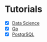 # Tutorials

- [x] [Data Science](/DataScience/README.md)
- [x] [Go](/Go/README.md)
- [x] [PostgrSQL](/PostgreSQL/README.md)